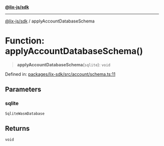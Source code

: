 [**@lix-js/sdk**](../README.md)

***

[@lix-js/sdk](../README.md) / applyAccountDatabaseSchema

# Function: applyAccountDatabaseSchema()

> **applyAccountDatabaseSchema**(`sqlite`): `void`

Defined in: [packages/lix-sdk/src/account/schema.ts:11](https://github.com/opral/monorepo/blob/e71bdb871680205b7a92b34085dd7fe79344e0d0/packages/lix-sdk/src/account/schema.ts#L11)

## Parameters

### sqlite

`SqliteWasmDatabase`

## Returns

`void`
